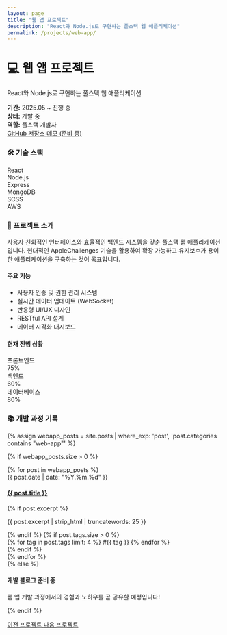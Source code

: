 ```yaml
---
layout: page
title: "웹 앱 프로젝트"
description: "React와 Node.js로 구현하는 풀스택 웹 애플리케이션"
permalink: /projects/web-app/
---
```


<div class="project-detail-header">
  <div class="project-info-card">
    <div class="project-icon-large">
      <i class="fas fa-laptop-code"></i>
    </div>
    <div class="project-details">
      <h1>💻 웹 앱 프로젝트</h1>
      <p class="project-subtitle">React와 Node.js로 구현하는 풀스택 웹 애플리케이션</p>
      <div class="project-meta">
        <div class="meta-item">
          <strong>기간:</strong> 2025.05 ~ 진행 중
        </div>
        <div class="meta-item">
          <strong>상태:</strong> <span class="status developing">개발 중</span>
        </div>
        <div class="meta-item">
          <strong>역할:</strong> 풀스택 개발자
        </div>
      </div>
    </div>
  </div>

  <div class="project-links">
    <a href="#" class="btn btn-primary" target="_blank">
      <i class="fab fa-github"></i> GitHub 저장소
    </a>
    <a href="#" class="btn btn-secondary disabled">
      <i class="fas fa-external-link-alt"></i> 데모 (준비 중)
    </a>
  </div>
</div>

<div class="project-tech-stack">
  <h3>🛠 기술 스택</h3>
  <div class="tech-grid">
    <div class="tech-item">
      <i class="fab fa-react"></i>
      <span>React</span>
    </div>
    <div class="tech-item">
      <i class="fab fa-node-js"></i>
      <span>Node.js</span>
    </div>
    <div class="tech-item">
      <i class="fas fa-server"></i>
      <span>Express</span>
    </div>
    <div class="tech-item">
      <i class="fas fa-database"></i>
      <span>MongoDB</span>
    </div>
    <div class="tech-item">
      <i class="fab fa-sass"></i>
      <span>SCSS</span>
    </div>
    <div class="tech-item">
      <i class="fas fa-cloud"></i>
      <span>AWS</span>
    </div>
  </div>
</div>

<div class="project-description">
  <h3>📖 프로젝트 소개</h3>
  <p>사용자 친화적인 인터페이스와 효율적인 백엔드 시스템을 갖춘 풀스택 웹 애플리케이션입니다. 현대적인 AppleChallenges 기술을 활용하여 확장 가능하고 유지보수가 용이한 애플리케이션을 구축하는 것이 목표입니다.</p>
  
  <h4>주요 기능</h4>
  <ul>
    <li>사용자 인증 및 권한 관리 시스템</li>
    <li>실시간 데이터 업데이트 (WebSocket)</li>
    <li>반응형 UI/UX 디자인</li>
    <li>RESTful API 설계</li>
    <li>데이터 시각화 대시보드</li>
  </ul>

  <h4>현재 진행 상황</h4>
  <div class="progress-section">
    <div class="progress-item">
      <span class="progress-label">프론트엔드</span>
      <div class="progress-bar">
        <div class="progress-fill" style="width: 75%"></div>
      </div>
      <span class="progress-percent">75%</span>
    </div>
    <div class="progress-item">
      <span class="progress-label">백엔드</span>
      <div class="progress-bar">
        <div class="progress-fill" style="width: 60%"></div>
      </div>
      <span class="progress-percent">60%</span>
    </div>
    <div class="progress-item">
      <span class="progress-label">데이터베이스</span>
      <div class="progress-bar">
        <div class="progress-fill" style="width: 80%"></div>
      </div>
      <span class="progress-percent">80%</span>
    </div>
  </div>
</div>

<div class="project-posts-section">
  <h3>📚 개발 과정 기록</h3>
  
  {% assign webapp_posts = site.posts | where_exp: 'post', 'post.categories contains "web-app"' %}
  
  {% if webapp_posts.size > 0 %}
    <div class="posts-timeline">
      {% for post in webapp_posts %}
      <article class="timeline-post">
        <div class="timeline-date">
          <time>{{ post.date | date: "%Y.%m.%d" }}</time>
        </div>
        <div class="timeline-content">
          <h4><a href="{{ post.url | relative_url }}">{{ post.title }}</a></h4>
          {% if post.excerpt %}
          <p>{{ post.excerpt | strip_html | truncatewords: 25 }}</p>
          {% endif %}
          {% if post.tags.size > 0 %}
          <div class="post-tags">
            {% for tag in post.tags limit: 4 %}
            <span class="tag">#{{ tag }}</span>
            {% endfor %}
          </div>
          {% endif %}
        </div>
      </article>
      {% endfor %}
    </div>
  {% else %}
    <div class="no-posts">
      <i class="fas fa-code"></i>
      <h4>개발 블로그 준비 중</h4>
      <p>웹 앱 개발 과정에서의 경험과 노하우를 곧 공유할 예정입니다!</p>
    </div>
  {% endif %}
</div>

<div class="project-navigation">
  <a href="/projects/AcademyDaily/" class="nav-btn">
    <i class="fas fa-arrow-left"></i> 이전 프로젝트
  </a>
  <a href="/projects/ai-project/" class="nav-btn">
    다음 프로젝트 <i class="fas fa-arrow-right"></i>
  </a>
</div>

